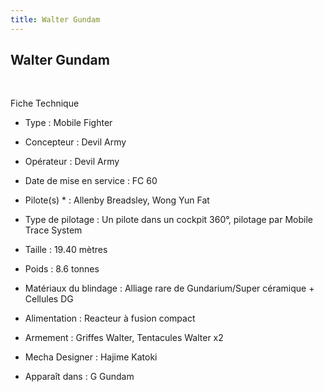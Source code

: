 ```yaml
---
title: Walter Gundam
---
```


Walter Gundam
-------------

 





Fiche Technique   
- Type : Mobile Fighter  
- Concepteur : Devil Army  
- Opérateur : Devil Army  
- Date de mise en service : FC 60  
- Pilote(s) * : Allenby Breadsley, Wong Yun Fat  
- Type de pilotage : Un pilote dans un cockpit 360°, pilotage par Mobile Trace System  
- Taille : 19.40 mètres  
- Poids : 8.6 tonnes  
- Matériaux du blindage : Alliage rare de Gundarium/Super céramique + Cellules DG  
- Alimentation : Reacteur à fusion compact  
- Armement : Griffes Walter, Tentacules Walter x2  
  
  
- Mecha Designer : Hajime Katoki  
- Apparaît dans : G Gundam

